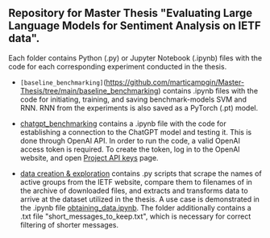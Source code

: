 ## Repository for Master Thesis "Evaluating Large Language Models for Sentiment Analysis on IETF data".

Each folder contains Python (.py) or Jupyter Notebook (.ipynb) files with the code for each corresponding experiment conducted in the thesis. 

- `[baseline_benchmarking]`(https://github.com/marticampgin/Master-Thesis/tree/main/baseline_benchmarking) contains .ipynb files with the code for initiating, training, and saving benchmark-models SVM and RNN. RNN from the experiments is also saved as a PyTorch (.pt) model.

- [chatgpt_benchmarking](https://github.com/marticampgin/Master-Thesis/tree/main/chatgpt_benchmarking) contains a .ipynb file with the code for establishing a connection to the ChatGPT model and testing it. This is done through OpenAI API. In order to run the code, a valid OpenAI access token is required. To create the token, log in to the OpenAI website, and open [Project API keys](https://platform.openai.com/api-keys) page.

- [data creation & exploration](https://github.com/marticampgin/Master-Thesis/tree/main/data%20creation%20%26%20exploration) contains .py scripts that scrape the names of active groups from the IETF website, compare them to filenames of in the archive of downloaded files, and extracts and transforms data to arrive at the dataset utilized in the thesis. A use case is demonstrated in the .ipynb file [obtaining_data.ipynb](https://github.com/marticampgin/Master-Thesis/blob/main/data%20creation%20%26%20exploration/obtaining_data.ipynb). The folder additionally contains a .txt file "short_messages_to_keep.txt", which is necessary for correct filtering of shorter messages. 

